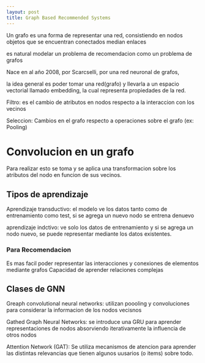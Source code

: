 ```yaml
---
layout: post
title: Graph Based Recommended Systems
---
```


Un grafo es una forma de representar una red, consistiendo en nodos objetos que se encuentran conectados median enlaces

es natural modelar un problema de recomendacion como un problema de grafos


Nace en al año 2008, por Scarcselli, por una red neuronal de grafos,

la idea general es poder tomar una red(grafo) y llevarla a un espacio vectorial llamado embedding, la cual representa propiedades de la red.

Filtro: es el cambio de atributos en nodos respecto a la interaccion con los vecinos

Seleccion: Cambios en el grafo respecto a operaciones sobre el grafo (ex: Pooling)


# Convolucion en un grafo

Para realizar esto se toma y se aplica una transformacion sobre los atributos del nodo en funcion de sus vecinos.


## Tipos de aprendizaje

Aprendizaje transductivo: el modelo ve los datos tanto como de entrenamiento como test, si se agrega un nuevo nodo se entrena denuevo

aprendizaje indctivo: ve solo los datos de entrenamiento y si se agrega un nodo nuevo, se puede representar mediante los datos existentes.


### Para Recomendacion

Es mas facil poder representar las interacciones y conexiones de elementos mediante grafos
Capacidad de aprender relaciones complejas


## Clases de GNN

Greaph convolutional neural networks: utilizan poooling y convoluciones para considerar la informacion de los nodos vecisnos

Gathed Graph Neural Networks: se introduce una GRU para aprender representaciones de nodos absorviendo iterativamente la influencia de otros nodos

Attention Network (GAT): Se utiliza mecanismos de atencion para aprender las distintas relevancias que tienen algunos uusarios (o items) sobre todo.